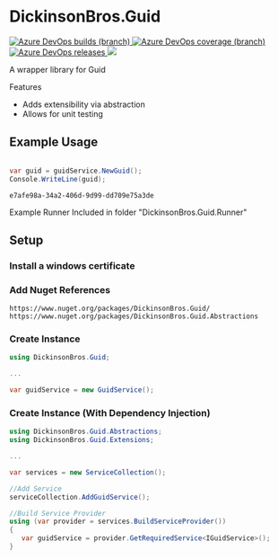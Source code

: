 # DickinsonBros.Guid
<a href="https://dev.azure.com/marksamdickinson/dickinsonbros/_build/latest?definitionId=9&amp;branchName=master"> <img alt="Azure DevOps builds (branch)" src="https://img.shields.io/azure-devops/build/marksamdickinson/DickinsonBros/9/master"> </a> <a href="https://dev.azure.com/marksamdickinson/dickinsonbros/_build/latest?definitionId=9&amp;branchName=master"> <img alt="Azure DevOps coverage (branch)" src="https://img.shields.io/azure-devops/coverage/marksamdickinson/dickinsonbros/9/master"> </a><a href="https://dev.azure.com/marksamdickinson/DickinsonBros/_release?_a=releases&view=mine&definitionId=4"> <img alt="Azure DevOps releases" src="https://img.shields.io/azure-devops/release/marksamdickinson/b5a46403-83bb-4d18-987f-81b0483ef43e/4/5"> </a><a href="https://www.nuget.org/packages/DickinsonBros.Guid/"><img src="https://img.shields.io/nuget/v/DickinsonBros.Guid"></a>

A wrapper library for Guid

Features

* Adds extensibility via abstraction
* Allows for unit testing

<h2>Example Usage</h2>

```C#

var guid = guidService.NewGuid();
Console.WriteLine(guid);

```

    e7afe98a-34a2-406d-9d99-dd709e75a3de

Example Runner Included in folder "DickinsonBros.Guid.Runner"

<h2>Setup</h2>

<h3>Install a windows certificate</h3>

<h3>Add Nuget References</h3>

    https://www.nuget.org/packages/DickinsonBros.Guid/
    https://www.nuget.org/packages/DickinsonBros.Guid.Abstractions

<h3>Create Instance</h3>

```C#    
using DickinsonBros.Guid;

...

var guidService = new GuidService();
```

<h3>Create Instance (With Dependency Injection)</h3>

```C#        
using DickinsonBros.Guid.Abstractions;
using DickinsonBros.Guid.Extensions;

...  

var services = new ServiceCollection();   

//Add Service
serviceCollection.AddGuidService();

//Build Service Provider 
using (var provider = services.BuildServiceProvider())
{
   var guidService = provider.GetRequiredService<IGuidService>();
}
```    
